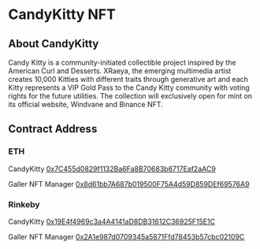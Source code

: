 # CandyKitty NFT

## About CandyKitty
Candy Kitty is a community-initiated collectible project inspired by the American Curl and Desserts. XRaeya, the emerging multimedia artist creates 10,000 Kitties with different traits through generative art and each Kitty represents a VIP Gold Pass to the Candy Kitty community with voting rights for the future utilities. The collection will exclusively open for mint on its official website, Windvane and Binance NFT.


## Contract Address

### ETH
CandyKitty [0x7C455d0829f1132Ba6Fa8B70683b6717Eaf2aAC9](https://etherscan.io/address/0x7c455d0829f1132ba6fa8b70683b6717eaf2aac9)

Galler NFT Manager [0x8d61bb7A687b019500F75A4d59D859DEf69576A9](https://rinkeby.etherscan.io/address/0x8d61bb7A687b019500F75A4d59D859DEf69576A9)


### Rinkeby
CandyKitty [0x19E4f4969c3a4A4141aD8DB31612C36925F15E1C](https://rinkeby.etherscan.io/address/0x19E4f4969c3a4A4141aD8DB31612C36925F15E1C)

Galler NFT Manager [0x2A1e987d0709345a5871Ffd78453b57cbc02109C](https://rinkeby.etherscan.io/address/0x2a1e987d0709345a5871ffd78453b57cbc02109c)
